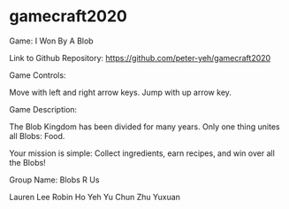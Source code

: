 # gamecraft2020

Game: I Won By A Blob

Link to Github Repository: https://github.com/peter-yeh/gamecraft2020

Game Controls:

Move with left and right arrow keys.
Jump with up arrow key.

Game Description:

The Blob Kingdom has been divided for many years.
Only one thing unites all Blobs: Food.

Your mission is simple:
Collect ingredients, earn recipes, and win over all the Blobs!

Group Name: Blobs R Us

Lauren Lee
Robin Ho
Yeh Yu Chun
Zhu Yuxuan
